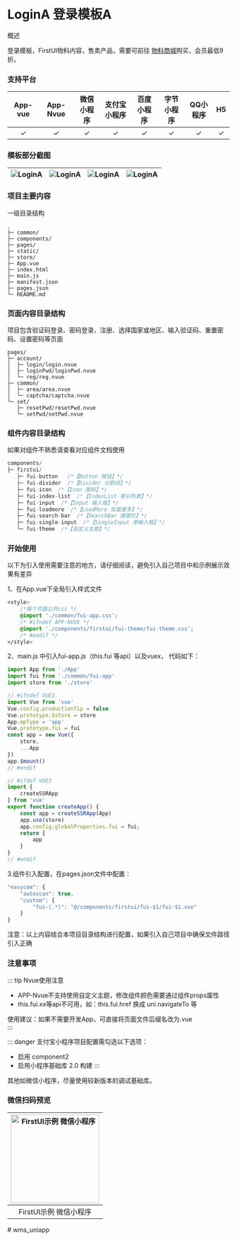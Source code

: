 # LoginA 登录模板A

<div class="fui-doc__card">
  <div class="fui-doc__title">概述</div>
 
 登录模板，FirstUI物料内容，售卖产品，需要可前往 [物料商城](https://firstui.cn/store)购买，会员最低9折。
 
</div>


### 支持平台

|App-vue		|App-Nvue		|微信小程序		|支付宝小程序	|百度小程序		|字节小程序		|QQ小程序		|H5				|
|:------------:	|:------------:	|:------------:	|:------------:	|:------------:	|:------------:	|:------------:	|:------------:	|
|✓				|✓				|✓				|✓				|✓				|✓				|✓				|✓				|

### 模板部分截图

| ![LoginA](/img/template/loginA/1.png)	|![LoginA](/img/template/loginA/2.png)	|![LoginA](/img/template/loginA/3.png)	|![LoginA](/img/template/loginA/4.png)	|
|:------------:							|:------------:							|:------------:							|:------------:							|

### 项目主要内容

<div class="fui-sub__text">一级目录结构</div>

```
.
├─ common/
├─ components/
├─ pages/
├─ static/
├─ store/
├─ App.vue
├─ index.html
├─ main.js
├─ manifest.json
├─ pages.json
└─ README.md
```

### 页面内容目录结构

<div class="fui-sub__text">项目包含验证码登录、密码登录、注册、选择国家或地区、输入验证码、重置密码、设置密码等页面</div>

```
pages/
├─ account/
│  ├─ login/login.nvue
│  ├─ loginPwd/loginPwd.nvue
│  └─ reg/reg.nvue
├─ common/
│  ├─ area/area.nvue
│  └─ captcha/captcha.nvue
└─ set/
   ├─ resetPwd/resetPwd.nvue
   └─ setPwd/setPwd.nvue
```


### 组件内容目录结构

<div class="fui-sub__text">如果对组件不熟悉请查看对应组件文档使用</div>

``` js
components/
├─ firstui/ 
   ├─ fui-button   /*【Button 按钮】*/
   ├─ fui-divider  /*【Divider 分割线】*/
   ├─ fui-icon  /*【Icon 图标】*/
   ├─ fui-index-list  /*【IndexList 索引列表】*/
   ├─ fui-input  /*【Input 输入框】*/
   ├─ fui-loadmore  /*【LoadMore 加载更多】*/
   ├─ fui-search-bar  /*【SearchBar 搜索栏】*/
   ├─ fui-single-input  /*【SingleInput 单输入框】*/
   └─ fui-theme  /*【自定义主题】*/

```

### 开始使用

<div class="fui-sub__desc">以下为引入使用需要注意的地方，请仔细阅读，避免引入自己项目中和示例展示效果有差异</div>

1、在App.vue下全局引入样式文件

``` css
<style>
	/*每个页面公共css */
	@import './common/fui-app.css';
	/* #ifndef APP-NVUE */
	@import './components/firstui/fui-theme/fui-theme.css';
	/* #endif */
</style>
```

2、main.js 中引入fui-app.js（this.fui 等api）以及vuex， 代码如下：
``` js
import App from './App'
import fui from './common/fui-app'
import store from './store'

// #ifndef VUE3
import Vue from 'vue'
Vue.config.productionTip = false
Vue.prototype.$store = store
App.mpType = 'app'
Vue.prototype.fui = fui
const app = new Vue({
	store,
	...App
})
app.$mount()
// #endif

// #ifdef VUE3
import {
	createSSRApp
} from 'vue'
export function createApp() {
	const app = createSSRApp(App)
	app.use(store)
	app.config.globalProperties.fui = fui;
	return {
		app
	}
}
// #endif
```

3.组件引入配置，在pages.json文件中配置：

``` js
"easycom": {
	"autoscan": true,
	"custom": {
		"fui-(.*)": "@/components/firstui/fui-$1/fui-$1.vue"
	}
}
```

<div class="fui-sub__text">注意：以上内容结合本项目目录结构进行配置，如果引入自己项目中确保文件路径引入正确</div>

### 注意事项

::: tip Nvue使用注意
- APP-Nvue不支持使用自定义主题，修改组件颜色需要通过组件props属性
- this.fui.xx等api不可用，如：this.fui.href  换成 uni.navigateTo 等
<div class="fui-sub__text">使用建议：如果不需要开发App，可直接将页面文件后缀名改为.vue</div>
:::

::: danger 支付宝小程序项目配置需勾选以下选项：
- 启用 component2
- 启用小程序基础库 2.0 构建
:::

其他如微信小程序，尽量使用较新版本的调试基础库。

### 微信扫码预览

<table><thead><tr><th style="text-align: center;"><img src="/img/template/loginA/qrcode.png" alt="FirstUI示例 微信小程序" title="扫码查看" style="width:200px;height:200px"></th></tr></thead> <tbody><tr><td style="text-align: center;">FirstUI示例 微信小程序</td></tr></tbody></table>
# wms_uniapp
